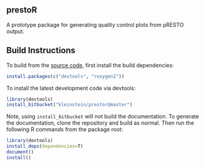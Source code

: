 prestoR
-------------------------------------------------------------------------------

A prototype package for generating quality control plots from pRESTO output.


Build Instructions
-------------------------------------------------------------------------------

To build from the [source code](http://bitbucket.org/kleinstein/prestor),
first install the build dependencies:

```R
install.packages(c("devtools", "roxygen2"))
```

To install the latest development code via devtools:

```R
library(devtools)
install_bitbucket("kleinstein/prestor@master")
```

Note, using `install_bitbucket` will not build the documentation. To generate the 
documentation, clone the repository and build as normal. Then run the following 
R commands from the package root:

```R
library(devtools)
install_deps(dependencies=T)
document()
install()
```
